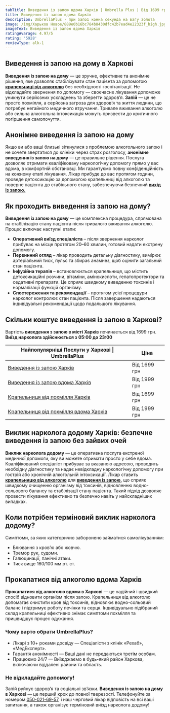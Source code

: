 ```yaml
---
tabTitle: Виведення із запою вдома Харків | Umbrella Plus | Від 1699 грн
title: Виведення із запою вдома Харків
description: UmbrellaPlus - при запої кожна секунда на вагу золота
image: /img/Харьков Новое/889e0b16bc784b8430dfc42b7ead4e22323f_high.jpg
imageText: Виведення із запою вдома Харків
ratingAvarage: 4.97/5
rating: '5928'
reviewType: alk-1
---
```


## Виведення із запою на дому в Харкові

**Виведення із запою на дому** — це зручне, ефективне та анонімне рішення, яке дозволяє стабілізувати стан пацієнта за допомогою **[крапельниці від алкоголю](https://umbrella-plus.com.ua/uk/kharkiv/kapelnica_ot_alkogola_kharkiv-ua/)** без необхідності госпіталізації. Не відкладайте звернення по допомогу — своєчасне лікування допоможе уникнути серйозних ускладнень та зберегти здоров’я. **Запій** — це не просто похмілля, а серйозна загроза для здоров’я та життя людини, що потребує негайного медичного втручання. Тривале вживання алкоголю або сильна алкогольна інтоксикація можуть призвести до критичного погіршення самопочуття.

## Анонімне виведення із запою на дому

Якщо ви або ваші близькі зіткнулися з проблемою алкогольного запою і не хочете звертатися до клініки через страх розголосу, **анонімне виведення із запою на дому** — це правильне рішення. Послуга дозволяє отримати кваліфіковану наркологічну допомогу прямо у вас вдома, в комфортній обстановці. Ми гарантуємо повну конфіденційність на кожному етапі лікування. Лікар прибуде до вас протягом години, проведе детоксикацію за допомогою крапельниці від алкоголю та поверне пацієнта до стабільного стану, забезпечуючи безпечний **[вихід із запою.](https://umbrella-plus.com.ua/uk/kharkiv/vivod-iz-zapoia-kharkiv-ua/)**

## Як проходить виведення із запою на дому?

**Виведення із запою на дому** — це комплексна процедура, спрямована на стабілізацію стану пацієнта після тривалого вживання алкоголю. Процес включає наступні етапи:

* **Оперативний виїзд спеціаліста** – після звернення нарколог прибуває на місце протягом 20–60 хвилин, готовий надати екстрену допомогу.
* **Первинний огляд** – лікар проводить детальну діагностику, вимірює артеріальний тиск, пульс та збирає анамнез, щоб оцінити загальний стан пацієнта.
* **Інфузійна терапія** – встановлюється крапельниця, що містить детоксикаційні розчини, вітаміни, амінокислоти, гепатопротектори та седативні препарати. Це сприяє швидкому виведенню токсинів і нормалізації функцій організму.
* **Спостереження та рекомендації** – протягом усієї процедури нарколог контролює стан пацієнта. Після завершення надаються індивідуальні рекомендації щодо подальшого лікування.

## Скільки коштує виведення із запою в Харкові?

Вартість **виведення з запою в місті Харків** починається від 1699 грн. **Виїзд нарколога здійснюється з** **05:00 до 23:00**

| Найпопулярніші Послуги у Харкові \| UmbrellaPlus                                                                           | Ціна         |
| -------------------------------------------------------------------------------------------------------------------------- | ------------ |
| [Виведення із запою Харків](https://umbrella-plus.com.ua/uk/kharkiv/vivod-iz-zapoia-kharkiv-ua/)                           | Від 1699 грн |
| [Виведення із запою вдома Харків](https://umbrella-plus.com.ua/uk/kharkiv/vivod-iz-zapoia-na-domy-kharkiv-ua/)             | Від 1999 грн |
| [Крапельниця від похмілля Харків](https://umbrella-plus.com.ua/uk/kharkiv/kapelnica_ot_alkogola_kharkiv-ua/)               | Від 1699 грн |
| [Крапельниця від похмілля вдома Харків](https://umbrella-plus.com.ua/uk/kharkiv/kapelnica_ot_alkogola_na_domy_kharkiv_ua/) | Від 1999 грн |

## Виклик нарколога додому Харків: безпечне виведення із запою без зайвих очей

**Виклик нарколога додому** — це оперативна послуга екстреної медичної допомоги, яку ви можете отримати просто у себе вдома. Кваліфікований спеціаліст прибуває за вказаною адресою, проводить необхідну діагностику та надає невідкладну наркологічну допомогу при гострій або хронічній алкогольній інтоксикації. Лікар ставить **[крапельницю від алкоголю](https://umbrella-plus.com.ua/uk/kharkiv/kapelnica_ot_alkogola_kharkiv-ua/)** для **[виведення із запою](https://umbrella-plus.com.ua/uk/kharkiv/vivod-iz-zapoia-kharkiv-ua/),** що сприяє швидкому очищенню організму від токсинів, відновленню водно-сольового балансу та стабілізації стану пацієнта. Такий підхід дозволяє провести лікування ефективно та безпечно навіть у найскладніших випадках.

## Коли потрібен терміновий виклик нарколога додому?

Симптоми, за яких категорично заборонено займатися самолікуванням:

* Блювання з кров’ю або жовчю.
* Тремор рук, судоми.
* Галюцинації, панічні атаки.
* Тиск вище 160/100 мм рт. ст.

## Прокапатися від алкоголю вдома Харків

**Прокапатися від алкоголю вдома в Харкові** — це надійний і швидкий спосіб відновити організм після запою. Крапельниця від алкоголю допомагає очистити кров від токсинів, відновлює водно-сольовий баланс і підтримує роботу печінки та серця. Індивідуально підібраний склад крапельниці ефективно знімає симптоми похмілля та пришвидшує процес одужання.

### Чому варто обрати UmbrellaPlus?

* Лікарі з 10+ роками досвіду — Спеціалісти з клінік «Рехаб», «МедЕксперт».
* Гарантія анонімності — Ваші дані не передаються третім особам.
* Працюємо 24/7 — Виїжджаємо в будь-який район Харкова, включаючи віддалені райони та область.

### Не відкладайте допомогу!

Запій руйнує здоров’я та соціальні зв’язки.
**Виведення із запою на дому в Харкові** — це перший крок до повної тверезості.
Телефонуйте за номером [050-021-69-57](tel:0500216957), і наш черговий лікар відповість на всі ваші запитання, а також організує терміновий виїзд нарколога додому!
